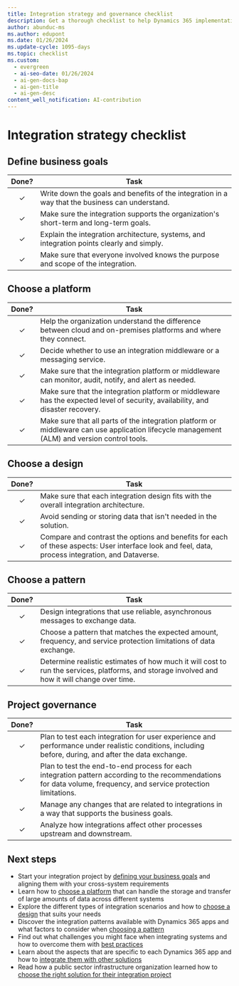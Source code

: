 ```yaml
---
title: Integration strategy and governance checklist
description: Get a thorough checklist to help Dynamics 365 implementation teams with their integration strategy, including checklists on defining goals and choosing a platform.
author: abunduc-ms
ms.author: edupont
ms.date: 01/26/2024
ms.update-cycle: 1095-days
ms.topic: checklist
ms.custom:
  - evergreen
  - ai-seo-date: 01/26/2024
  - ai-gen-docs-bap
  - ai-gen-title
  - ai-gen-desc
content_well_notification: AI-contribution
---
```


# Integration strategy checklist

## Define business goals

| Done? | Task |
| :---: | --- |
| &check; | Write down the goals and benefits of the integration in a way that the business can understand. |
| &check; | Make sure the integration supports the organization's short-term and long-term goals. |
| &check; | Explain the integration architecture, systems, and integration points clearly and simply. |
| &check; | Make sure that everyone involved knows the purpose and scope of the integration. |

## Choose a platform

| Done? | Task |
| :---: | --- |
| &check; | Help the organization understand the difference between cloud and on-premises platforms and where they connect. |
| &check; | Decide whether to use an integration middleware or a messaging service. |
| &check; | Make sure that the integration platform or middleware can monitor, audit, notify, and alert as needed. |
| &check; | Make sure that the integration platform or middleware has the expected level of security, availability, and disaster recovery. |
| &check; | Make sure that all parts of the integration platform or middleware can use application lifecycle management (ALM) and version control tools. |

## Choose a design

| Done? | Task |
| :---: | --- |
| &check; | Make sure that each integration design fits with the overall integration architecture. |
| &check; | Avoid sending or storing data that isn't needed in the solution. |
| &check; | Compare and contrast the options and benefits for each of these aspects: User interface look and feel, data, process integration, and Dataverse. |

## Choose a pattern

| Done? | Task |
| :---: | --- |
| &check; | Design integrations that use reliable, asynchronous messages to exchange data. |
| &check; | Choose a pattern that matches the expected amount, frequency, and service protection limitations of data exchange. |
| &check; | Determine realistic estimates of how much it will cost to run the services, platforms, and storage involved and how it will change over time. |

## Project governance

| Done? | Task |
| :---: | --- |
| &check; | Plan to test each integration for user experience and performance under realistic conditions, including before, during, and after the data exchange. |
| &check; | Plan to test the end-to-end process for each integration pattern according to the recommendations for data volume, frequency, and service protection limitations. |
| &check; | Manage any changes that are related to integrations in a way that supports the business goals. |
| &check; | Analyze how integrations affect other processes upstream and downstream. |

## Next steps

- Start your integration project by [defining your business goals](integrate-other-solutions-business-goals.md) and aligning them with your cross-system requirements
- Learn how to [choose a platform](integrate-other-solutions-choose-platform.md) that can handle the storage and transfer of large amounts of data across different systems
- Explore the different types of integration scenarios and how to [choose a design](integrate-other-solutions-choose-design.md) that suits your needs
- Discover the integration patterns available with Dynamics 365 apps and what factors to consider when [choosing a pattern](integrate-other-solutions-choose-pattern.md)
- Find out what challenges you might face when integrating systems and how to overcome them with [best practices](integrate-other-solutions-challenges.md)
- Learn about the aspects that are specific to each Dynamics 365 app and how to [integrate them with other solutions](integrate-other-solutions-guidance-product.md)
- Read how a public sector infrastructure organization learned how to [choose the right solution for their integration project](integrate-other-solutions-case-study.md)
